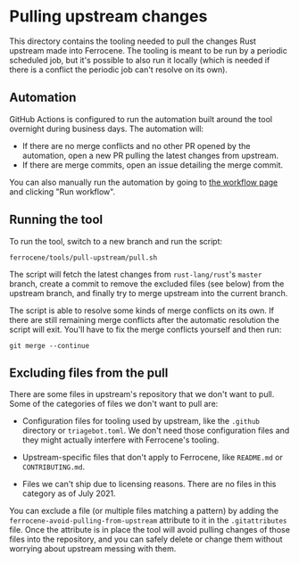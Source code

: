 <!-- SPDX-License-Identifier: MIT OR Apache-2.0 -->
<!-- SPDX-FileCopyrightText: The Ferrocene Developers -->

# Pulling upstream changes

This directory contains the tooling needed to pull the changes Rust upstream
made into Ferrocene. The tooling is meant to be run by a periodic scheduled
job, but it's possible to also run it locally (which is needed if there is a
conflict the periodic job can't resolve on its own).

## Automation

GitHub Actions is configured to run the automation built around the tool
overnight during business days. The automation will:

* If there are no merge conflicts and no other PR opened by the automation,
  open a new PR pulling the latest changes from upstream.
* If there are merge commits, open an issue detailing the merge commit.

You can also manually run the automation by going to [the workflow
page][workflow] and clicking "Run workflow".

[workflow]: https://github.com/ferrocene/ferrocene/actions/workflows/automation-pull-upstream.yml

## Running the tool

To run the tool, switch to a new branch and run the script:

```
ferrocene/tools/pull-upstream/pull.sh
```

The script will fetch the latest changes from `rust-lang/rust`'s `master`
branch, create a commit to remove the excluded files (see below) from the
upstream branch, and finally try to merge upstream into the current branch.

The script is able to resolve some kinds of merge conflicts on its own. If
there are still remaining merge conflicts after the automatic resolution the
script will exit. You'll have to fix the merge conflicts yourself and then run:

```
git merge --continue
```

## Excluding files from the pull

There are some files in upstream's repository that we don't want to pull. Some
of the categories of files we don't want to pull are:

* Configuration files for tooling used by upstream, like the `.github`
  directory or `triagebot.toml`. We don't need those configuration files and
  they might actually interfere with Ferrocene's tooling.

* Upstream-specific files that don't apply to Ferrocene, like `README.md`
  or `CONTRIBUTING.md`.

* Files we can't ship due to licensing reasons. There are no files in this
  category as of July 2021.

You can exclude a file (or multiple files matching a pattern) by adding the
`ferrocene-avoid-pulling-from-upstream` attribute to it in the `.gitattributes`
file. Once the attribute is in place the tool will avoid pulling changes of
those files into the repository, and you can safely delete or change them
without worrying about upstream messing with them.

